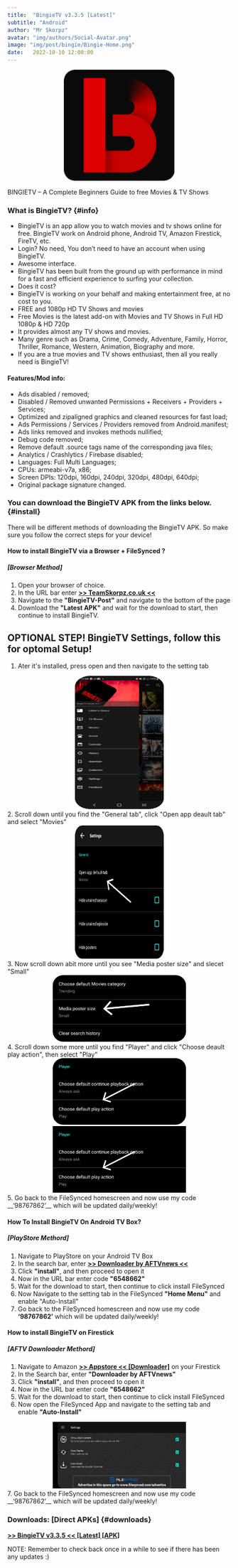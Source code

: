 ```yaml
---
title:  "BingieTV v3.3.5 [Latest]"
subtitle: "Android"
author: "Mr Skorpz"
avatar: "img/authors/Social-Avatar.png"
image: "img/post/bingie/Bingie-Home.png"
date:   2022-10-10 12:00:00
---
```


<div style="text-align: center"><img src="img/post/bingie/BingieTV.png" width="250" height="250" /></div>

BINGIETV – A Complete Beginners Guide to free Movies & TV Shows

### What is BingieTV? {#info}
- BingieTV is an app allow you to watch movies and tv shows online for free. BingieTV work on Android phone, Android TV, Amazon Firestick, FireTV, etc.
- Login? No need, You don’t need to have an account when using BingieTV.
- Awesome interface.
- BingieTV has been built from the ground up with performance in mind for a fast and efficient experience to surfing your collection.
- Does it cost?
- BingieTV is working on your behalf and making entertainment free, at no cost to you.
- FREE and 1080p HD TV Shows and movies
- Free Movies is the latest add-on with Movies and TV Shows in Full HD 1080p & HD 720p
- It provides almost any TV shows and movies.
- Many genre such as Drama, Crime, Comedy, Adventure, Family, Horror, Thriller, Romance, Western, Animation, Biography and more.
- If you are a true movies and TV shows enthusiast, then all you really need is BingieTV!

#### Features/Mod info:

- Ads disabled / removed;
- Disabled / Removed unwanted Permissions + Receivers + Providers + Services;
- Optimized and zipaligned graphics and cleaned resources for fast load;
- Ads Permissions / Services / Providers removed from Android.manifest;
- Ads links removed and invokes methods nullified;
- Debug code removed;
- Remove default .source tags name of the corresponding java files;
- Analytics / Crashlytics / Firebase disabled;
- Languages: Full Multi Languages;
- CPUs: armeabi-v7a, x86;
- Screen DPIs: 120dpi, 160dpi, 240dpi, 320dpi, 480dpi, 640dpi;
- Original package signature changed.

### You can download the BingieTV APK from the links below.  {#install}
There will be different methods of downloading the BingieTV APK.
So make sure you follow the correct steps for your device!

#### How to install BingieTV via a Browser + FileSynced ?
##### [Browser Method]
1. Open your browser of choice.
2. In the URL bar enter [**>> TeamSkorpz.co.uk <<**](https://teamskorpz.co.uk)
3. Navigate to the __"BingieTV-Post"__ and navigate to the bottom of the page
4. Download the __"Latest APK"__ and wait for the download to start, then continue to install BingieTV.

## OPTIONAL STEP! BingieTV Settings, follow this for optomal Setup!
1. Ater it's installed, press open and then navigate to the setting tab
<div style="text-align: center"><img src="img/post/bingie/Screenshot-1.png" width="200" height="300" /></div>
2. Scroll down until you find the "General tab", click "Open app deault tab" and select "Movies"
<div style="text-align: center"><img src="img/post/bingie/Screenshot-3.png" width="200" height="300" /></div>
3. Now scroll down abit more until you see "Media poster size" and slecet "Small"
<div style="text-align: center"><img src="img/post/bingie/Screenshot-4.png" width="300" height="150" /></div>
4. Scroll down some more until you find "Player" and click "Choose deault play action", then select "Play"
<div style="text-align: center"><img src="img/post/bingie/Screenshot-5.png" width="300" height="150" /></div>
<div style="text-align: center"><img src="img/post/bingie/Screenshot-6.jpg" width="300" height="150" /></div>
5. Go back to the FileSynced homescreen and now use my code __‘98767862’__ which will be updated daily/weekly!

#### How To Install BingieTV On Android TV Box?
##### [PlayStore Methord]
1. Navigate to PlayStore on your Android TV Box
2. In the search bar, enter [**>> Downloader by AFTVnews <<**](https://play.google.com/store/apps/details?id=com.esaba.downloader)
3. Click __"install"__, and then proceed to open it
4. Now in the URL bar enter code __"6548662"__
5. Wait for the download to start, then continue to click install FileSynced
6. Now Navigate to the setting tab in the FileSynced __"Home Menu"__ and enable "Auto-Install"
7. Go back to the FileSynced homescreen and now use my code __‘98767862’__ which will be updated daily/weekly!

#### How to install BingieTV on Firestick
##### [AFTV Downloader Methord]
1. Navigate to Amazon [**>> Appstore << [Downloader]**](https://play.google.com/store/apps/details?id=com.esaba.downloader)
 on your Firestick
2. In the Search bar, enter __"Downloader by AFTVnews"__
3. Click __"install"__, and then proceed to open it
4. Now in the URL bar enter code __"6548662"__
5. Wait for the download to start, then continue to click install FileSynced
6. Now open the FileSynced App and navigate to the setting tab and enable __"Auto-Install"__
<div style="text-align: center"><img src="img/post/filesynced/Screenshot_1.jpg" width="300" height="150" /></div>
7. Go back to the FileSynced homescreen and now use my code __‘98767862’__ which will be updated daily/weekly!

### Downloads: [Direct APKs] {#downloads}

[**>> BingieTV v3.3.5 << [Latest] [APK]**](https://bit.ly/3yskVCX)

NOTE: Remember to check back once in a while to see if there has been any updates :)